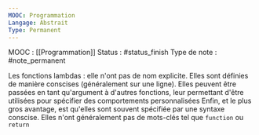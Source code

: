 ```yaml
---
MOOC: Programmation
Langage: Abstrait
Type: Permanent
---
```

MOOC : [[Programmation]]
Status : #status_finish 
Type de note : #note_permanent 

Les fonctions lambdas : elle n'ont pas de nom explicite. Elles sont définies de manière conscises (généralement sur une ligne).
Elles peuvent être passées en tant qu'argument à d'autres fonctions, leur permettant d'être utilisées pour spécifier des comportements personnalisées
Enfin, et le plus gros avantage, est qu'elles sont souvent spécifiée par une syntaxe conscise. Elles n'ont généralement pas de mots-clés tel que `function` ou `return` 
